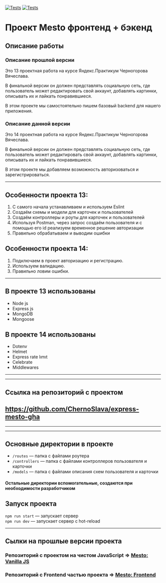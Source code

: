 [![Tests](../../actions/workflows/tests-13-sprint.yml/badge.svg)](../../actions/workflows/tests-13-sprint.yml) [![Tests](../../actions/workflows/tests-14-sprint.yml/badge.svg)](../../actions/workflows/tests-14-sprint.yml)

# Проект Mesto фронтенд + бэкенд

## Описание работы
### Описание прошлой версии
Это 13 проектная работа на курсе Яндекс.Практикум Черногорова Вячеслава.

В финальной версии он должен представлять социальную сеть, где пользователь может редактировать свой аккаунт, добавлять картинки, описывать их и лайкать понравившиеся.

В этом проекте мы самостоятельно пишем базовый backend для нашего приложения.

### Описание данной версии
Это 14 проектная работа на курсе Яндекс.Практикум Черногорова Вячеслава.

В финальной версии он должен представлять социальную сеть, где пользователь может редактировать свой аккаунт, добавлять картинки, описывать их и лайкать понравившиеся.

В этом проекте мы добавляем возможность авторизоваться и зарегистрироваться.

---

## Особенности проекта 13:

1. С самого начала устанавливаем и используем Eslint
2. Создаём схемы и модели для карточек и пользователей
3. Создаём контроллеры и роуты для карточек и пользователей
4. Используя Postman, через запрос создаём пользователя и с помощью его id реализуем временное решение авторизации
5. Правильно обрабатываем и выводим ошибки


## Особенности проекта 14:

1. Подключаем в проект авторизацию и регистрацию. 
2. Используем валидацию.
3. Правильно ловим ошибки.
---
 
## В проекте 13 использованы

* Node js 
* Express js 
* MongoDB 
* Mongoose

## В проекте 14 использованы

* Dotenv
* Helmet 
* Express rate lımıt 
* Celebrate
* Middlewares
---
---
## Ссылка на репозиторий с проектом
## https://github.com/ChernoSlava/express-mesto-gha
---
---
## Основные директории в проекте

- `/routes` — папка с файлами роутера  
- `/controllers` — папка с файлами контроллеров пользователя и карточки   
- `/models` — папка с файлами описания схем пользователя и карточки  
  
#### Остальные директории вспомогательные, создаются при необходимости разработчиком

## Запуск проекта

`npm run start` — запускает сервер   
`npm run dev` — запускает сервер с hot-reload
___

## Сылки на прошлые версии проекта

### Репозиторий с проектом на чистом JavaScript => [Mesto: Vanilla JS](https://github.com/ChernoSlava/Mesto)

### Репозиторий с Frontend частью проекта => [Mesto: Frontend](https://github.com/ChernoSlava/react-mesto-auth)
